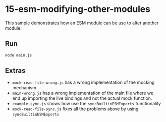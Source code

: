 # 15-esm-modifying-other-modules

This sample demonstrates how an ESM module can be use to alter another module.

## Run

```bash
node main.js
```

## Extras

- `mock-read-file-wrong.js` has a wrong implementation of the mocking mechanism
- `main-wrong.js` has a wrong implementation of the main file where we end up importing the live bindings and not the actual mock function.
- `example-sync.js` shows how use the `syncBuiltinESMExports` functionality
- `mock-read-file-sync.js` fixes all the problems above by using `syncBuiltinESMExports`